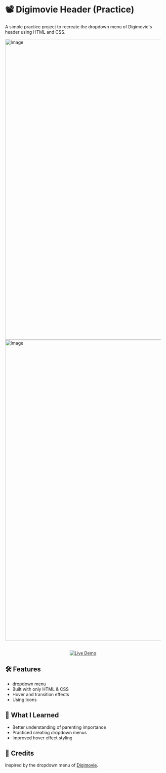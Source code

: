 # 📽️ Digimovie Header (Practice)

A simple practice project to recreate the dropdown menu of Digimovie's header using HTML and CSS.

<img width="1919" height="970" alt="Image" src="https://github.com/user-attachments/assets/6becb6b8-7e2d-48e6-a9cf-50b358ae9806" />
<br/>
<img width="1918" height="971" alt="Image" src="https://github.com/user-attachments/assets/5f066c3e-a4f9-4433-b57d-81c9cb4c426d" />

<br/>
<br/>

<p align="center">
  <a href="https://sedaghat-frontdev.github.io/DigiMovies-Header-Practice/index-1MenuDigi.html" target="_blank">
    <img src="https://img.shields.io/badge/Live%20Demo-Click%20Here-brightgreen?style=for-the-badge" alt="Live Demo"/>
  </a>
</p>


## 🛠️ Features
- dropdown menu
- Built with only HTML & CSS
- Hover and transition effects
- Using Icons

## 📖 What I Learned
- Better understanding of parenting importance
- Practiced creating dropdown menus
- Improved hover effect styling

## 🧬 Credits
Inspired by the dropdown menu of [Digimovie](https://digimovie.site/).


